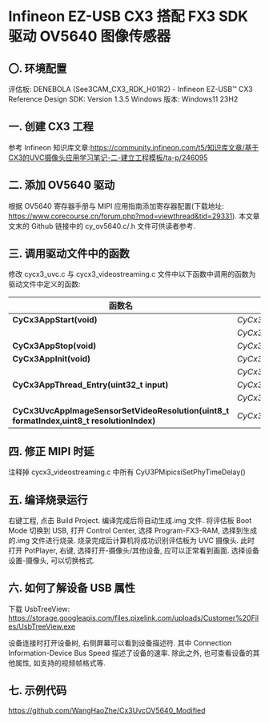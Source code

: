 # Infineon EZ-USB CX3 搭配 FX3 SDK 驱动 OV5640 图像传感器

## 〇. 环境配置

评估板: DENEBOLA (See3CAM_CX3_RDK_H01R2) - Infineon EZ-USB™ CX3 Reference Design
SDK: Version 1.3.5
Windows 版本: Windows11 23H2

## 一. 创建 CX3 工程

参考 Infineon 知识库文章:https://community.infineon.com/t5/知识库文章/基于CX3的UVC摄像头应用学习笔记-二-建立工程模板/ta-p/246095

## 二. 添加 OV5640 驱动

根据 OV5640 寄存器手册与 MIPI 应用指南添加寄存器配置(下载地址: https://www.corecourse.cn/forum.php?mod=viewthread&tid=29331). 本文章文末的 Github 链接中的 cy_ov5640.c/.h 文件可供读者参考.

## 三. 调用驱动文件中的函数

修改 cycx3_uvc.c 与 cycx3_videostreaming.c 文件中以下函数中调用的函数为驱动文件中定义的函数:

|函数名|原始文件中的函数|修改为|
|-----|---------------|------|
|**CyCx3AppStart(void)**|_CyCx3ImageSensorWakeup()_|_CyCx3_ImageSensor_Wakeup()_|
||_CyCx3ImageSensorTriggerAutofocus()_|_CyCx3_ImageSensor_Trigger_Autofocus()_|
|**CyCx3AppStop(void)**|_CyCx3ImageSensorSleep()_|_CyCx3_ImageSensor_Sleep()_|
|**CyCx3AppInit(void)**|_CyCx3ImageSensorInit()_|_CyCx3_ImageSensor_Init()_|
||_CyCx3ImageSensorSleep()_|_CyCx3_ImageSensor_Sleep()_|
|**CyCx3AppThread_Entry(uint32_t input)**|_CyCx3ImageSensorSleep()_|_CyCx3_ImageSensor_Sleep()_|
||_CyCx3ImageSensorWakeup()_|_CyCx3_ImageSensor_Wakeup()_|
|**CyCx3UvcAppImageSensorSetVideoResolution(uint8_t formatIndex,uint8_t resolutionIndex)**|_CyCx3_Set_OV5640_YUY2_ResolutionX()_|驱动文件中对应的分辨率设置函数|

## 四. 修正 MIPI 时延

注释掉 cycx3_videostreaming.c 中所有 CyU3PMipicsiSetPhyTimeDelay()

## 五. 编译烧录运行

右键工程, 点击 Build Project. 编译完成后将自动生成.img 文件. 将评估板 Boot Mode 切换到 USB, 打开 Control Center, 选择 Program-FX3-RAM, 选择到生成的.img 文件进行烧录. 烧录完成后计算机将成功识别评估板为 UVC 摄像头. 此时打开 PotPlayer, 右键, 选择打开-摄像头/其他设备, 应可以正常看到画面. 选择设备设置-摄像头, 可以切换格式.

## 六. 如何了解设备 USB 属性

下载 UsbTreeView: https://storage.googleapis.com/files.pixelink.com/uploads/Customer%20Files/UsbTreeView.exe

设备连接时打开设备树, 右侧屏幕可以看到设备描述符. 其中 Connection Information-Device Bus Speed 描述了设备的速率. 除此之外, 也可查看设备的其他属性, 如支持的视频帧格式等.

## 七. 示例代码

https://github.com/WangHaoZhe/Cx3UvcOV5640_Modified
